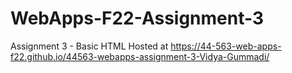# WebApps-F22-Assignment-3
Assignment 3 - Basic HTML
Hosted at https://44-563-web-apps-f22.github.io/44563-webapps-assignment-3-Vidya-Gummadi/
